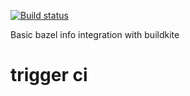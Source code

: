 [![Build status](https://badge.buildkite.com/31a95cf791ce663d41decccf74afe3c99f2bf76d765c6d9a8e.svg)](https://buildkite.com/flarebuild/buildkite-example)

Basic bazel info integration with buildkite

# trigger ci
